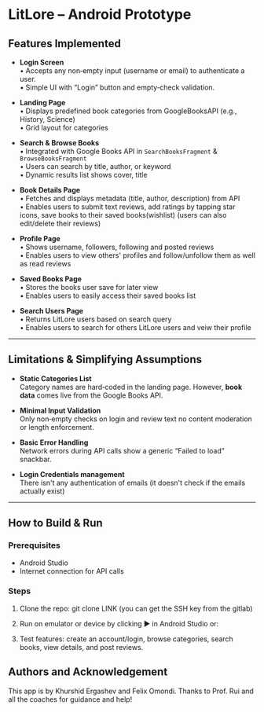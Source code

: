 
# LitLore – Android Prototype

## Features Implemented

- **Login Screen**  
  • Accepts any non‑empty input (username or email) to authenticate a user.  
  • Simple UI with “Login” button and empty‑check validation.

- **Landing Page**  
  • Displays predefined book categories from GoogleBooksAPI (e.g., History, Science)  
  • Grid layout for categories

- **Search & Browse Books**  
  • Integrated with Google Books API in `SearchBooksFragment` & `BrowseBooksFragment`  
  • Users can search by title, author, or keyword  
  • Dynamic results list shows cover, title

- **Book Details Page**  
  • Fetches and displays metadata (title, author, description) from API  
  • Enables users to submit text reviews, add ratings by tapping star icons, save books to their saved books(wishlist) (users can also edit/delete their reviews)
  
- **Profile Page**  
  • Shows username, followers, following and posted reviews     
  • Enables users to view others' profiles and follow/unfollow them as well as read reviews

- **Saved Books Page**  
  • Stores the books user save for later view     
  • Enables users to easily access their saved books list 

- **Search Users Page**  
  • Returns LitLore users based on search query   
  • Enables users to search for others LitLore users and veiw their profile

---
## Limitations & Simplifying Assumptions


- **Static Categories List**  
  Category names are hard‑coded in the landing page. 
  However, **book data** comes live from the Google Books API.

- **Minimal Input Validation**  
  Only non‑empty checks on login and review text
  no content moderation or length enforcement.

- **Basic Error Handling**  
  Network errors during API calls show a generic “Failed to load” snackbar.

- **Login Credentials management**  
  There isn't any authentication of emails (it doesn't check if the emails actually exist) 


---
## How to Build & Run

### Prerequisites
- Android Studio
- Internet connection for API calls

### Steps
1. Clone the repo:
   git clone LINK (you can get the SSH key from the gitlab)

2. Run on emulator or device by clicking ▶️ in Android Studio or:

3. Test features: create an account/login, browse categories, search books, view details, and post reviews.


## Authors and Acknowledgement
This app is by Khurshid Ergashev and Felix Omondi. Thanks to Prof. Rui and all the coaches for guidance and help!
